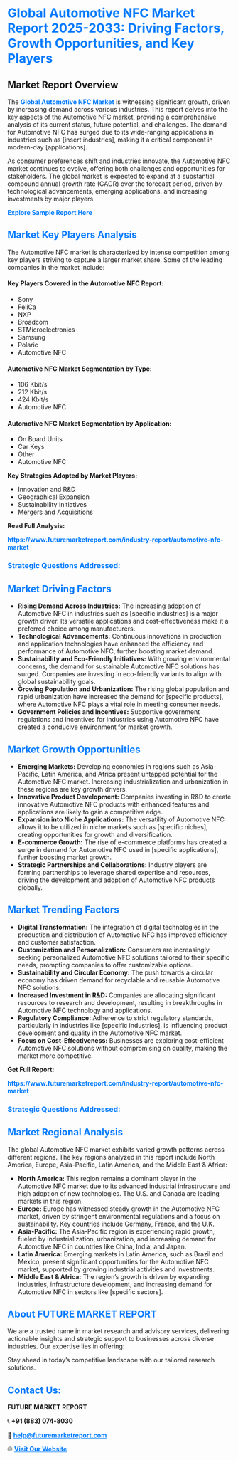 <h1 style="color: #007BFF;">Global Automotive NFC Market Report 2025-2033: Driving Factors, Growth Opportunities, and Key Players</h1>

<section id="overview">
<h2>Market Report Overview</h2>
<p>The <a href="https://www.futuremarketreport.com/industry-report/automotive-nfc-market" style="color: #007BFF; text-decoration: none;"><strong>Global Automotive NFC Market</strong></a> is witnessing significant growth, driven by increasing demand across various industries. This report delves into the key aspects of the Automotive NFC market, providing a comprehensive analysis of its current status, future potential, and challenges. The demand for Automotive NFC has surged due to its wide-ranging applications in industries such as [insert industries], making it a critical component in modern-day [applications].</p>
<p>As consumer preferences shift and industries innovate, the Automotive NFC market continues to evolve, offering both challenges and opportunities for stakeholders. The global market is expected to expand at a substantial compound annual growth rate (CAGR) over the forecast period, driven by technological advancements, emerging applications, and increasing investments by major players.</p>
</section>

<section id="overview">
<p><a href="https://www.futuremarketreport.com/request-sample/reportId=96900" style="color: #007BFF; text-decoration: none;"><strong>Explore Sample Report Here</strong></a></p>
</section>

<section id="key-players">
<h2 style="color: #007BFF;">Market Key Players Analysis</h2>
<p>The Automotive NFC market is characterized by intense competition among key players striving to capture a larger market share. Some of the leading companies in the market include:</p>
<h4>Key Players Covered in the Automotive NFC Report:</h4>
<ul><li>Sony</li><li>FeliCa</li><li>NXP</li><li>Broadcom</li><li>STMicroelectronics</li><li>Samsung</li><li>Polaric</li><li>Automotive NFC</li></ul>
<h4>Automotive NFC Market Segmentation by Type:</h4>
<ul><li>106 Kbit/s</li><li>212 Kbit/s</li><li>424 Kbit/s</li><li>Automotive NFC</li></ul>

<h4>Automotive NFC Market Segmentation by Application:</h4>
<ul><li>On Board Units</li><li>Car Keys</li><li>Other</li><li>Automotive NFC</li></ul>
<p><strong>Key Strategies Adopted by Market Players:</strong></p>
<ul>
<li>Innovation and R&D</li>
<li>Geographical Expansion</li>
<li>Sustainability Initiatives</li>
<li>Mergers and Acquisitions</li>
</ul>
</section>

<section>
<p><strong>Read Full Analysis: </strong></p><a href="https://www.futuremarketreport.com/industry-report/automotive-nfc-market" style="color: #007BFF; text-decoration: none;"><strong>https://www.futuremarketreport.com/industry-report/automotive-nfc-market</strong></a>
<h3 style="color: #007BFF;">Strategic Questions Addressed:</h3>
</section>

<section id="driving-factors">
<h2 style="color: #007BFF;">Market Driving Factors</h2>
<ul>
<li><strong>Rising Demand Across Industries:</strong> The increasing adoption of Automotive NFC in industries such as [specific industries] is a major growth driver. Its versatile applications and cost-effectiveness make it a preferred choice among manufacturers.</li>
<li><strong>Technological Advancements:</strong> Continuous innovations in production and application technologies have enhanced the efficiency and performance of Automotive NFC, further boosting market demand.</li>
<li><strong>Sustainability and Eco-Friendly Initiatives:</strong> With growing environmental concerns, the demand for sustainable Automotive NFC solutions has surged. Companies are investing in eco-friendly variants to align with global sustainability goals.</li>
<li><strong>Growing Population and Urbanization:</strong> The rising global population and rapid urbanization have increased the demand for [specific products], where Automotive NFC plays a vital role in meeting consumer needs.</li>
<li><strong>Government Policies and Incentives:</strong> Supportive government regulations and incentives for industries using Automotive NFC have created a conducive environment for market growth.</li>
</ul>
</section>

<section id="growth-opportunities">
<h2 style="color: #007BFF;">Market Growth Opportunities</h2>
<ul>
<li><strong>Emerging Markets:</strong> Developing economies in regions such as Asia-Pacific, Latin America, and Africa present untapped potential for the Automotive NFC market. Increasing industrialization and urbanization in these regions are key growth drivers.</li>
<li><strong>Innovative Product Development:</strong> Companies investing in R&D to create innovative Automotive NFC products with enhanced features and applications are likely to gain a competitive edge.</li>
<li><strong>Expansion into Niche Applications:</strong> The versatility of Automotive NFC allows it to be utilized in niche markets such as [specific niches], creating opportunities for growth and diversification.</li>
<li><strong>E-commerce Growth:</strong> The rise of e-commerce platforms has created a surge in demand for Automotive NFC used in [specific applications], further boosting market growth.</li>
<li><strong>Strategic Partnerships and Collaborations:</strong> Industry players are forming partnerships to leverage shared expertise and resources, driving the development and adoption of Automotive NFC products globally.</li>
</ul>
</section>

<section id="trending-factors">
<h2 style="color: #007BFF;">Market Trending Factors</h2>
<ul>
<li><strong>Digital Transformation:</strong> The integration of digital technologies in the production and distribution of Automotive NFC has improved efficiency and customer satisfaction.</li>
<li><strong>Customization and Personalization:</strong> Consumers are increasingly seeking personalized Automotive NFC solutions tailored to their specific needs, prompting companies to offer customizable options.</li>
<li><strong>Sustainability and Circular Economy:</strong> The push towards a circular economy has driven demand for recyclable and reusable Automotive NFC solutions.</li>
<li><strong>Increased Investment in R&D:</strong> Companies are allocating significant resources to research and development, resulting in breakthroughs in Automotive NFC technology and applications.</li>
<li><strong>Regulatory Compliance:</strong> Adherence to strict regulatory standards, particularly in industries like [specific industries], is influencing product development and quality in the Automotive NFC market.</li>
<li><strong>Focus on Cost-Effectiveness:</strong> Businesses are exploring cost-efficient Automotive NFC solutions without compromising on quality, making the market more competitive.</li>
</ul>
</section>

<section>
<p><strong>Get Full Report: </strong></p><a href="https://www.futuremarketreport.com/industry-report/automotive-nfc-market" style="color: #007BFF; text-decoration: none;"><strong>https://www.futuremarketreport.com/industry-report/automotive-nfc-market</strong></a>
<h3 style="color: #007BFF;">Strategic Questions Addressed:</h3>
</section>


<section id="regional-analysis">
<h2 style="color: #007BFF;">Market Regional Analysis</h2>
<p>The global Automotive NFC market exhibits varied growth patterns across different regions. The key regions analyzed in this report include North America, Europe, Asia-Pacific, Latin America, and the Middle East & Africa:</p>
<ul>
<li><strong>North America:</strong> This region remains a dominant player in the Automotive NFC market due to its advanced industrial infrastructure and high adoption of new technologies. The U.S. and Canada are leading markets in this region.</li>
<li><strong>Europe:</strong> Europe has witnessed steady growth in the Automotive NFC market, driven by stringent environmental regulations and a focus on sustainability. Key countries include Germany, France, and the U.K.</li>
<li><strong>Asia-Pacific:</strong> The Asia-Pacific region is experiencing rapid growth, fueled by industrialization, urbanization, and increasing demand for Automotive NFC in countries like China, India, and Japan.</li>
<li><strong>Latin America:</strong> Emerging markets in Latin America, such as Brazil and Mexico, present significant opportunities for the Automotive NFC market, supported by growing industrial activities and investments.</li>
<li><strong>Middle East & Africa:</strong> The region’s growth is driven by expanding industries, infrastructure development, and increasing demand for Automotive NFC in sectors like [specific sectors].</li>
</ul>
</section>

<footer>
<h2 style="color: #007BFF;">About FUTURE MARKET REPORT</h2>
<p>We are a trusted name in market research and advisory services, delivering actionable insights and strategic support to businesses across diverse industries. Our expertise lies in offering:</p>

<p>Stay ahead in today’s competitive landscape with our tailored research solutions.</p>

<h2 style="color: #007BFF;">Contact Us:</h2>
<p><strong>FUTURE MARKET REPORT</strong></p>
<p>📞 <strong>+91 (883) 074-8030</strong></p>
<p>📧 <strong><a href="mailto:help@futuremarketreport.com" style="color: #007BFF;">help@futuremarketreport.com</a></strong></p>
<p>🌐 <strong><a href="https://www.futuremarketreport.com/" style="color: #007BFF;">Visit Our Website</a></strong></p>
</footer>